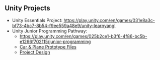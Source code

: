## Unity Projects

* Unity Essentials Project: https://play.unity.com/en/games/031e8a3c-bf73-4bc7-8b54-f9ee559a48e9/unity-learnyangl
* Unity Junior Programming Pathway:
  * https://play.unity.com/en/games/025b2ce1-b3f6-4f86-bc5b-e1266f702115/junior-programming
  * [Car & Plane Prototype Files](Create%20with%20Code/Prototype%201)
  * [Project Design](Create%20with%20Code/Project%20Design%20-%20Yang%20Li.pdf)
